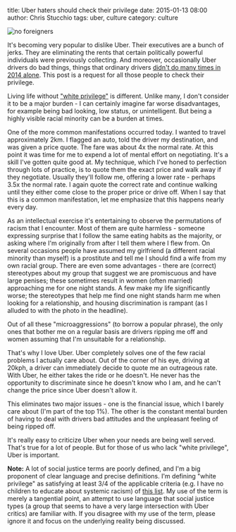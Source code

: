 title: Uber haters should check their privilege
date: 2015-01-13 08:00
author: Chris Stucchio
tags: uber, culture
category: culture

![no foreigners](https://farm4.staticflickr.com/3650/3447749720_4e8197ac64.jpg)

It's becoming very popular to dislike Uber. Their executives are a bunch of jerks. They are eliminating the rents that certain politically powerful individuals were previously collecting. And moreover, occasionally Uber drivers do bad things, things that ordinary drivers [didn't do many times in 2014 alone](http://timesofindia.indiatimes.com/topic/auto-driver-rape). This post is a request for all those people to check their privilege.

Living life without ["white privilege"](http://amptoons.com/blog/files/mcintosh.html) is different. Unlike many, I don't consider it to be a major burden - I can certainly imagine far worse disadvantages, for example being bad looking, low status, or unintelligent. But being a highly visible racial minority can be a burden at times.

One of the more common manifestations occurred today. I wanted to travel approximately 2km. I flagged an auto, told the driver my destination, and was given a price quote. The fare was about 4x the normal rate. At this point it was time for me to expend a lot of mental effort on negotiating. It's a skill I've gotten quite good at. My technique, which I've honed to perfection through lots of practice, is to quote them the exact price and walk away if they negotiate. Usually they'll follow me, offering a lower rate - perhaps 3.5x the normal rate. I again quote the correct rate and continue walking until they either come close to the proper price or drive off. When I say that this is a common manifestation, let me emphasize that this happens nearly every day.

As an intellectual exercise it's entertaining to observe the permutations of racism that I encounter. Most of them are quite harmless - someone expressing surprise that I follow the same eating habits as the majority, or asking where I'm originally from after I tell them where I flew from. On several occasions people have assumed my girlfriend (a different racial minority than myself) is a prostitute and tell me I should find a wife from my own racial group. There are even some advantages - there are (correct) stereotypes about my group that suggest we are promiscuous and have large penises; these sometimes result in women (often married) approaching me for one night stands. A few make my life significantly worse; the stereotypes that help me find one night stands harm me when looking for a relationship, and housing discrimination is rampant (as I alluded to with the photo in the headline).

Out of all these "microaggressions" (to borrow a popular phrase), the only ones that bother me on a regular basis are drivers ripping me off and women assuming that I'm unsuitable for a relationship.

That's why I love Uber. Uber completely solves one of the few racial problems I actually care about. Out of the corner of his eye, driving at 20kph, a driver can immediately decide to quote me an outrageous rate. With Uber, he either takes the ride or he doesn't. He never has the opportunity to discriminate since he doesn't know who I am, and he can't change the price since Uber doesn't allow it.

This eliminates two major issues - one is the financial issue, which I barely care about (I'm part of the top 1%). The other is the constant mental burden of having to deal with drivers bad attitudes and the unpleasant feeling of being ripped off.

It's really easy to criticize Uber when your needs are being well served. That's true for a lot of people. But for those of us who lack "white privilege", Uber is important.

**Note:** A lot of social justice terms are poorly defined, and I'm a big proponent of clear language and precise definitions. I'm defining "white privilege" as satisfying at least 3/4 of the applicable criteria (e.g. I have no children to educate about systemic racism) of [this list](http://amptoons.com/blog/files/mcintosh.html). My use of the term is merely a tangential point, an attempt to use language that social justice types (a group that seems to have a very large intersection with Uber critics) are familiar with. If you disagree with my use of the term, please ignore it and focus on the underlying reality being discussed.
